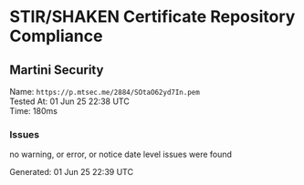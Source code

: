 # STIR/SHAKEN Certificate Repository Compliance

## Martini Security

Name: `https://p.mtsec.me/2884/SOtaO62yd7In.pem`\
Tested At: 01 Jun 25 22:38 UTC\
Time: 180ms

### Issues

no warning, or error, or notice date level issues were found

Generated: 01 Jun 25 22:39 UTC
